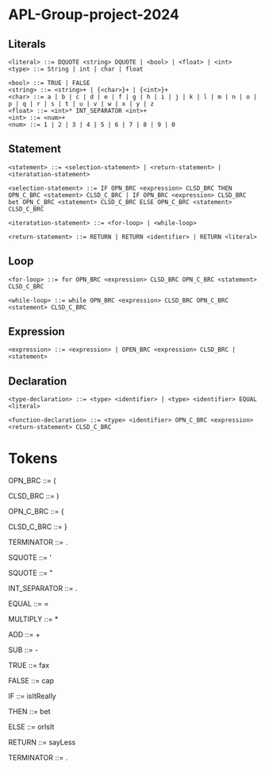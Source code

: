 # APL-Group-project-2024

## Literals

    <literal> ::= DQUOTE <string> DQUOTE | <bool> | <float> | <int>
    <type> ::= String | int | char | float

    <bool> ::= TRUE | FALSE    
    <string> ::= <string>+ | {<char>}+ | {<int>}+ 
    <char> ::= a | b | c | d | e | f | g | h | i | j | k | l | m | n | o | p | q | r | s | t | u | v | w | x | y | z
    <float> ::= <int>* INT_SEPARATOR <int>+
    <int> ::= <num>+
    <num> ::= 1 | 2 | 3 | 4 | 5 | 6 | 7 | 8 | 9 | 0

## Statement

    <statement> ::= <selection-statement> | <return-statement> | <iteratation-statement>
    
    <selection-statement> ::= IF OPN_BRC <expression> CLSD_BRC THEN OPN_C_BRC <statement> CLSD_C_BRC | IF OPN_BRC <expression> CLSD_BRC bet OPN_C_BRC <statement> CLSD_C_BRC ELSE OPN_C_BRC <statement> CLSD_C_BRC

    <iteratation-statement> ::= <for-loop> | <while-loop>
    
    <return-statement> ::= RETURN | RETURN <identifier> | RETURN <literal>

## Loop

    <for-loop> ::= for OPN_BRC <expression> CLSD_BRC OPN_C_BRC <statement> CLSD_C_BRC

    <while-loop> ::= while OPN_BRC <expression> CLSD_BRC OPN_C_BRC <statement> CLSD_C_BRC

## Expression

    <expression> ::= <expression> | OPEN_BRC <expression> CLSD_BRC | <statement>
    
## Declaration
    
    <type-declaration> ::= <type> <identifier> | <type> <identifier> EQUAL <literal>
    
    <function-declaration> ::= <type> <identifier> OPN_C_BRC <expression> <return-statement> CLSD_C_BRC

# Tokens

OPN_BRC ::= (

CLSD_BRC ::= )

OPN_C_BRC ::= {

CLSD_C_BRC ::= }

TERMINATOR ::= .

SQUOTE ::= '

SQUOTE ::= "

INT_SEPARATOR ::= .

EQUAL ::= =

MULTIPLY ::= *

ADD ::= +

SUB ::= -

TRUE ::= fax

FALSE ::= cap

IF ::= isItReally

THEN ::= bet

ELSE ::= orIsIt

RETURN ::= sayLess

TERMINATOR ::= . 

